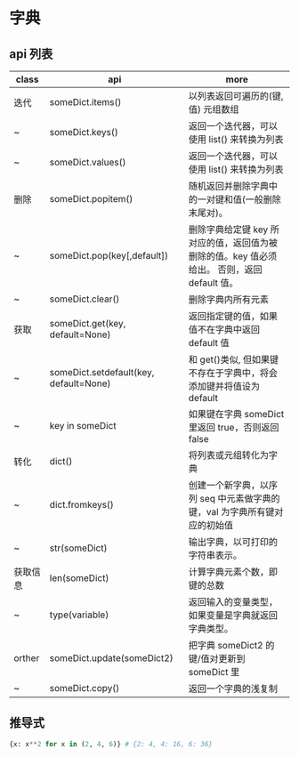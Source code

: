 # 字典

## api 列表

| class    | api                                    | more                                                                                        |
| -------- | -------------------------------------- | ------------------------------------------------------------------------------------------- |
| 迭代     | someDict.items()                       | 以列表返回可遍历的(键, 值) 元组数组                                                         |
| ~        | someDict.keys()                        | 返回一个迭代器，可以使用 list() 来转换为列表                                                |
| ~        | someDict.values()                      | 返回一个迭代器，可以使用 list() 来转换为列表                                                |
| 删除     | someDict.popitem()                     | 随机返回并删除字典中的一对键和值(一般删除末尾对)。                                          |
| ~        | someDict.pop(key[,default])            | 删除字典给定键 key 所对应的值，返回值为被删除的值。key 值必须给出。 否则，返回 default 值。 |
| ~        | someDict.clear()                       | 删除字典内所有元素                                                                          |
| 获取     | someDict.get(key, default=None)        | 返回指定键的值，如果值不在字典中返回 default 值                                             |
| ~        | someDict.setdefault(key, default=None) | 和 get()类似, 但如果键不存在于字典中，将会添加键并将值设为 default                          |
| ~        | key in someDict                        | 如果键在字典 someDict 里返回 true，否则返回 false                                           |
| 转化     | dict()                                 | 将列表或元组转化为字典                                                                      |
| ~        | dict.fromkeys()                        | 创建一个新字典，以序列 seq 中元素做字典的键，val 为字典所有键对应的初始值                   |
| ~        | str(someDict)                          | 输出字典，以可打印的字符串表示。                                                            |
| 获取信息 | len(someDict)                          | 计算字典元素个数，即键的总数                                                                |
| ~        | type(variable)                         | 返回输入的变量类型，如果变量是字典就返回字典类型。                                          |
| orther   | someDict.update(someDict2)             | 把字典 someDict2 的键/值对更新到 someDict 里                                                |
| ~        | someDict.copy()                        | 返回一个字典的浅复制                                                                        |

## 推导式

```python
{x: x**2 for x in (2, 4, 6)} # {2: 4, 4: 16, 6: 36}
```
